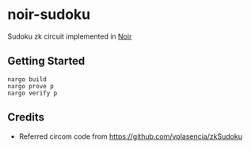 # noir-sudoku

Sudoku zk circuit implemented in [Noir](https://noir-lang.github.io/book/index.html)

## Getting Started

```
nargo build
nargo prove p
nargo verify p
```

## Credits

- Referred circom code from https://github.com/vplasencia/zkSudoku
